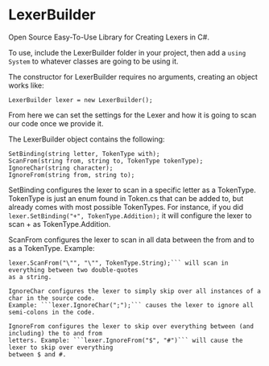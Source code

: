 # LexerBuilder
Open Source Easy-To-Use Library for Creating Lexers in C#.

To use, include the LexerBuilder folder in your project, then add a ```using System``` to whatever
classes are going to be using it.

The constructor for LexerBuilder requires no arguments, creating an object works like:

```
LexerBuilder lexer = new LexerBuilder();
```

From here we can set the settings for the Lexer and how it is going to scan our code once we provide it.

The LexerBuilder object contains the following:
```
SetBinding(string letter, TokenType with);
ScanFrom(string from, string to, TokenType tokenType);
IgnoreChar(string character);
IgnoreFrom(string from, string to);
```

SetBinding configures the lexer to scan in a specific letter as a TokenType. TokenType is just an enum
found in Token.cs that can be added to, but already comes with most possible TokenTypes. For instance,
if you did ```lexer.SetBinding("+", TokenType.Addition);``` it will configure the lexer to scan + as
TokenType.Addition.

ScanFrom configures the lexer to scan in all data between the from and to as a TokenType. Example:
```
lexer.ScanFrom("\"", "\"", TokenType.String);``` will scan in everything between two double-quotes
as a string.

IgnoreChar configures the lexer to simply skip over all instances of a char in the source code.
Example: ```lexer.IgnoreChar(";");``` causes the lexer to ignore all semi-colons in the code.

IgnoreFrom configures the lexer to skip over everything between (and including) the to and from
letters. Example: ```lexer.IgnoreFrom("$", "#")``` will cause the lexer to skip over everything
between $ and #.
